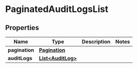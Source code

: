 

# PaginatedAuditLogsList

## Properties

Name | Type | Description | Notes
------------ | ------------- | ------------- | -------------
**pagination** | [**Pagination**](Pagination.md) |  | 
**auditLogs** | [**List&lt;AuditLog&gt;**](AuditLog.md) |  | 




